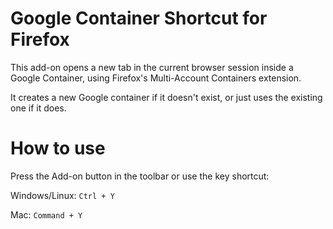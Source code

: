 # Google Container Shortcut for Firefox

This add-on opens a new tab in the current browser session inside a Google Container, using Firefox's Multi-Account Containers extension.

It creates a new Google container if it doesn't exist, or just uses the existing one if it does.

# How to use

Press the Add-on button in the toolbar or use the key shortcut:

Windows/Linux: `Ctrl + Y`

Mac: `Command + Y`
